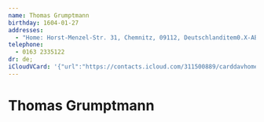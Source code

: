 ```yaml
---
name: Thomas Grumptmann
birthday: 1604-01-27
addresses:
  - "Home: Horst-Menzel-Str. 31, Chemnitz, 09112, Deutschlanditem0.X-ABA"
telephone:
  - 0163 2335122
dr: de;
iCloudVCard: '{"url":"https://contacts.icloud.com/311500889/carddavhome/card/NDQ0Ny0wN0UxMDYxNC0wMERFLTEzMzUtRkYzOC0wMDc1QQ==.vcf","etag":"\"kmfhcnkm\"","data":"BEGIN:VCARD\r\nVERSION:3.0\r\nFN:\r\nN:Grumptmann;Thomas;;;\r\nUID:4447-07E10614-00DE-1335-FF38-0075A\r\nBDAY;VALUE=date:1604-01-27\r\nADR;TYPE=HOME:;;Horst-Menzel-Str. 31;Chemnitz;;09112;Deutschlanditem0.X-ABA\r\n ;\r\nPRODID:-//Apple Inc.//Apple WebDAV Outlook Store 4.8.26//ENX-APPLE-OL-MAPPI\r\n NG-INFO:1\r\nREV:2025-04-03T22:13:54Z\r\nORG:;\r\nTEL;TYPE=CELL:0163 2335122\r\nDR:de;\r\nDR:de;\r\nitem0.X-ABADR:de\r\nEND:VCARD"}'
---
```

# Thomas Grumptmann